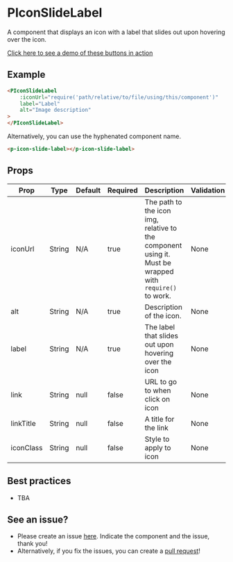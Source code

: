 # PIconSlideLabel

A component that displays an icon with a label that slides out upon hovering over the icon.

[Click here to see a demo of these buttons in action](https://chinanwu.github.io/pomelo-lib/vue/index.html#piconslidelabel)

## Example
```html
<PIconSlideLabel 
    :iconUrl="require('path/relative/to/file/using/this/component')" 
    label="Label" 
    alt="Image description"
>
</PIconSlideLabel>
```
Alternatively, you can use the hyphenated component name.
```html
<p-icon-slide-label></p-icon-slide-label>
```

## Props

| Prop | Type |  Default | Required | Description | Validation |
| ---- | ---- | -------- | -------- | ----------- | ---------- |
| iconUrl | String | N/A | true | The path to the icon img, relative to the component using it. Must be wrapped with `require()` to work. | None |
| alt | String | N/A | true | Description of the icon. | None |
| label | String | N/A | true | The label that slides out upon hovering over the icon | None |
| link | String | null | false | URL to go to when click on icon | None |
| linkTitle | String | null | false | A title for the link | None |
| iconClass | String | null | false | Style to apply to icon | None |

## Best practices

- TBA 

## See an issue?
- Please create an issue [here](https://github.com/chinanwu/pomelo-lib/issues). Indicate the component and the issue, thank you! 
- Alternatively, if you fix the issues, you can create a [pull request](https://github.com/chinanwu/pomelo-lib/pulls)! 

